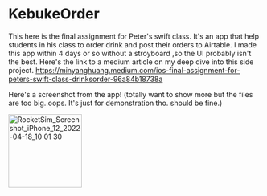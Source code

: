 # KebukeOrder

This here is the final assignment for Peter's swift class. It's an app that help students in his class to order drink and post their orders to Airtable.
I made this app within 4 days or so without a stroyboard ,so the UI probably isn't the best.
Here's the link to a medium article on my deep dive into this side project.
https://minyanghuang.medium.com/ios-final-assignment-for-peters-swift-class-drinksorder-96a84b18738a

Here's a screenshot from the app! (totally want to show more but the files are too big..oops. It's just for demonstration tho. should be fine.)

<img width="146" alt="RocketSim_Screenshot_iPhone_12_2022-04-18_10 01 30" src="https://user-images.githubusercontent.com/51900885/163743162-d08dde70-51ab-48a6-a923-470a992ff361.png">

